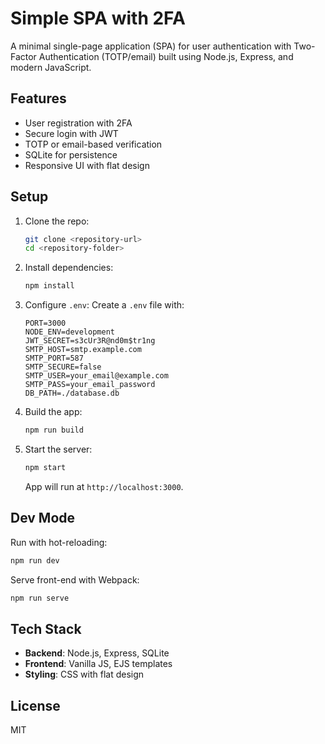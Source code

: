 # Simple SPA with 2FA

A minimal single-page application (SPA) for user authentication with Two-Factor Authentication (TOTP/email) built using Node.js, Express, and modern JavaScript.

## Features

- User registration with 2FA
- Secure login with JWT
- TOTP or email-based verification
- SQLite for persistence
- Responsive UI with flat design

## Setup

1. Clone the repo:
   ```bash
   git clone <repository-url>
   cd <repository-folder>
   ```

2. Install dependencies:
   ```bash
   npm install
   ```

3. Configure `.env`:
   Create a `.env` file with:
   ```env
   PORT=3000
   NODE_ENV=development
   JWT_SECRET=s3cUr3R@nd0m$tr1ng
   SMTP_HOST=smtp.example.com
   SMTP_PORT=587
   SMTP_SECURE=false
   SMTP_USER=your_email@example.com
   SMTP_PASS=your_email_password
   DB_PATH=./database.db
   ```

4. Build the app:
   ```bash
   npm run build
   ```

5. Start the server:
   ```bash
   npm start
   ```

   App will run at `http://localhost:3000`.

## Dev Mode

Run with hot-reloading:
   ```bash
   npm run dev
   ```

Serve front-end with Webpack:
   ```bash
   npm run serve
   ```

## Tech Stack

- **Backend**: Node.js, Express, SQLite
- **Frontend**: Vanilla JS, EJS templates
- **Styling**: CSS with flat design

## License

MIT